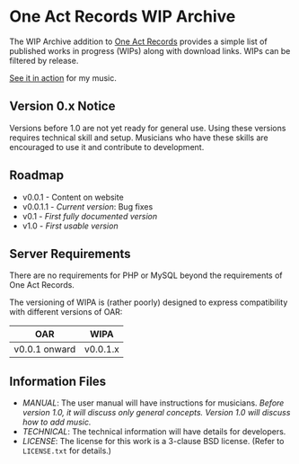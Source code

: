 # One Act Records WIP Archive

The WIP Archive addition to [One Act Records](http://github.com/jack126guy/oneactrecords) provides a simple list of published works in progress (WIPs) along with download links. WIPs can be filtered by release.

[See it in action](http://anon126.tk/cyanomixer/wipa) for my music.

## Version 0.x Notice

Versions before 1.0 are not yet ready for general use. Using these versions requires technical skill and setup. Musicians who have these skills are encouraged to use it and contribute to development.

## Roadmap

* v0.0.1 - Content on website
* v0.0.1.1 - *Current version*: Bug fixes
* v0.1 - *First fully documented version*
* v1.0 - *First usable version*

## Server Requirements

There are no requirements for PHP or MySQL beyond the requirements of One Act Records.

The versioning of WIPA is (rather poorly) designed to express compatibility with different versions of OAR:

| OAR                     | WIPA               |
|-------------------------|--------------------|
| v0.0.1 onward           | v0.0.1.x           |

## Information Files

* *MANUAL*: The user manual will have instructions for musicians. *Before version 1.0, it will discuss only general concepts. Version 1.0 will discuss how to add music.*
* *TECHNICAL*: The technical information will have details for developers.
* *LICENSE*: The license for this work is a 3-clause BSD license. (Refer to `LICENSE.txt` for details.)